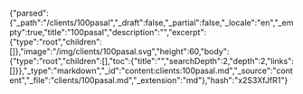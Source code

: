 {"parsed":{"_path":"/clients/100pasal","_draft":false,"_partial":false,"_locale":"en","_empty":true,"title":"100pasal","description":"","excerpt":{"type":"root","children":[]},"image":"/img/clients/100pasal.svg","height":60,"body":{"type":"root","children":[],"toc":{"title":"","searchDepth":2,"depth":2,"links":[]}},"_type":"markdown","_id":"content:clients:100pasal.md","_source":"content","_file":"clients/100pasal.md","_extension":"md"},"hash":"x2S3XfJfR1"}